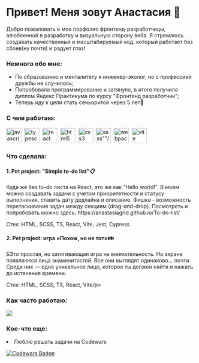 <div id="header" align="start"> 
<h1>Привет! Меня зовут Анастасия 👻</h1> 
<p>Добро пожаловать в мое порфолио фронтенд-разработчицы, влюбленной в разработку и визуальную сторону веба. Я стремлюсь создавать качественный и масштабируемый код, который работает без сбоев(ну почти) и радует глаз! </p>
</div>
<div>
<h3>Немного обо мне:</h3>
<ul>
<li>По образованию и менталитету я инженер-эколог, но с профессией дружбы не случилось;</li>
<li>Попробовала программирование и затянуло, в итоге получила диплом Яндекс Практикума по курсу "Фронтенд разработчик";</li>
<li>Теперь иду к цели стать сеньоритой через 5 лет🚀</li>
</ul>
</div>
<h3>С чем работаю:</h3>
<div>
<img src="https://cdn.jsdelivr.net/gh/devicons/devicon@latest/icons/javascript/javascript-plain.svg" width="40" height="40" alt="javascript" display="block"/>&nbsp;
<img src="https://cdn.jsdelivr.net/gh/devicons/devicon@latest/icons/typescript/typescript-plain.svg" width="40" height="40" alt="typescript" display="block"/>&nbsp;
<img src="https://cdn.jsdelivr.net/gh/devicons/devicon@latest/icons/react/react-original-wordmark.svg" width="40" height="40" alt="react" display="block"/>&nbsp;
<img src="https://cdn.jsdelivr.net/gh/devicons/devicon@latest/icons/html5/html5-plain.svg" width="40" height="40" alt="html5"/>&nbsp;
<img src="https://cdn.jsdelivr.net/gh/devicons/devicon@latest/icons/css3/css3-plain.svg" width="40" height="40" alt="css3"/>&nbsp;
<img src="https://cdn.jsdelivr.net/gh/devicons/devicon@latest/icons/sass/sass-original.svg" width="40" height="40" alt=sass""/>&nbsp;
<img src="https://cdn.jsdelivr.net/gh/devicons/devicon@latest/icons/webpack/webpack-plain.svg" width="40" height="40" alt="webpack"/>&nbsp;
<img src="https://cdn.jsdelivr.net/gh/devicons/devicon@latest/icons/vitejs/vitejs-plain.svg" width="40" height="40" alt="vite"/>&nbsp;
</div>
<h3>Что сделала:</h3>
<h4>1. Pet project: "Simple to-do list"📋</h4>
<p>Куда же без to-do листа на React, это же как "Hello world!". В моем можно создавать задачи с учетом приоритетности и статусу выполнения, ставить дату дедлайна и описание. Фишка - возможность перетаскивания задач между секциям (drag-and-drop). 
Посмотреть и попробовать можно здесь: https://anastasiagrid.github.io/To-do-list/</p>
<p>Стек: HTML, SCSS, TS, React, Vite, Jest, Cypress</p>

<h4>2. Pet project: игра «Похож, но не тот»👪</h4>
<p>БЭто простая, но затягивающая игра на внимательность. На экране появляются лица знаменитостей. Все они выглядят одинаково... почти. Среди них — одно уникальное лицо, которое ты должен найти и нажать до истечения времени.</p>
<p>Стек: HTML, SCSS, TS, React, Vite/p>

<h3>Как часто работаю:</h3>

![](http://github-profile-summary-cards.vercel.app/api/cards/stats?username=AnastasiaGrid&theme=react)

<h3>Кое-что еще:</h3>
<li>Люблю решать задачи на Codewars</li>

[![Codewars Badge](https://www.codewars.com/users/AnastasiaGrid/badges/small)](https://www.codewars.com/users/AnastasiaGrid)


